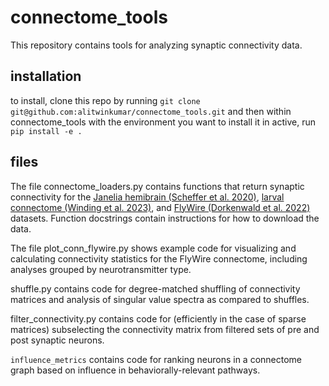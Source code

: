 # connectome_tools
This repository contains tools for analyzing synaptic connectivity data.

## installation
to install, clone this repo by running `git clone git@github.com:alitwinkumar/connectome_tools.git` and then within connectome_tools with the environment you want to install it in active, run `pip install -e .`

## files

The file connectome_loaders.py contains functions that return synaptic connectivity for the [Janelia hemibrain (Scheffer et al. 2020)](https://elifesciences.org/articles/57443), [larval connectome (Winding et al. 2023)](https://www.science.org/doi/full/10.1126/science.add9330), and [FlyWire (Dorkenwald et al. 2022)](https://www.nature.com/articles/s41592-021-01330-0) datasets. Function docstrings contain instructions for how to download the data.

The file plot_conn_flywire.py shows example code for visualizing and calculating connectivity statistics for the FlyWire connectome, including analyses grouped by neurotransmitter type.

shuffle.py contains code for degree-matched shuffling of connectivity matrices and analysis of singular value spectra as compared to shuffles.

filter_connectivity.py contains code for (efficiently in the case of sparse matrices) subselecting the connectivity matrix from filtered sets of pre and post synaptic neurons.

`influence_metrics` contains code for ranking neurons in a connectome graph based on influence in behaviorally-relevant pathways. 


